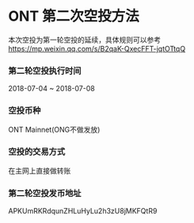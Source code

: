 # ONT 第二次空投方法

本次空投为第一轮空投的延续，具体规则可以参考
https://mp.weixin.qq.com/s/B2qaK-QxecFFT-jqtOTtqQ

### 第二轮空投执行时间
2018-07-04 ~ 2018-07-08

### 空投币种
ONT Mainnet(ONG不做发放)

### 空投的交易方式
在主网上直接做转账

### 第二轮空投发币地址
APKUmRKRdqunZHLuHyLu2h3zU8jMKFQtR9
